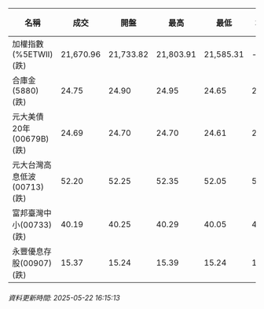 | 名稱 | 成交 | 開盤 | 最高 | 最低 | 均價 | 成交金額(億) | 昨收 | 漲跌幅 | 漲跌 | 總量 | 昨量 | 振幅 |
| -------- | -------- | -------- | -------- |-------- | -------- | -------- |-------- |-------- |-------- | -------- | -------- |-------- |
|加權指數(%5ETWII) (跌)|21,670.96|21,733.82|21,803.91|21,585.31|-|2,982.04|21,803.91|0.61%|132.95|5,925,397|0|1.00%|
|合庫金(5880) (跌)|24.75|24.90|24.95|24.65|24.72|2.24|25.05|1.20%|0.30|9,069|8,027|1.20%|
|元大美債20年(00679B) (跌)|24.69|24.70|24.70|24.61|24.67|22.00|25.17|1.91%|0.48|89,182|107,531|0.36%|
|元大台灣高息低波(00713) (跌)|52.20|52.25|52.35|52.05|52.18|3.80|52.40|0.38%|0.20|7,289|6,823|0.57%|
|富邦臺灣中小(00733) (跌)|40.19|40.25|40.29|40.05|40.19|0.219|40.35|0.40%|0.16|544|552|0.59%|
|永豐優息存股(00907) (跌)|15.37|15.24|15.39|15.24|15.31|0.139|15.40|0.19%|0.03|906|1,029|0.97%|
###### 資料更新時間: 2025-05-22 16:15:13